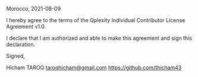 Morocco, 2021-08-09

I hereby agree to the terms of the Qplexity Individual Contributor License
Agreement v1.0.

I declare that I am authorized and able to make this agreement and sign this
declaration.

Signed,

Hicham TAROQ taroqhicham@gmail.com https://github.com/thicham43
